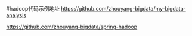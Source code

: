 #hadoop代码示例地址
https://github.com/zhouyang-bigdata/my-bigdata-analysis

https://github.com/zhouyang-bigdata/spring-hadoop